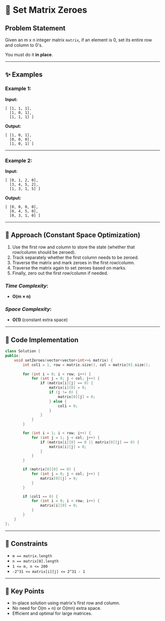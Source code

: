 # 🧮 Set Matrix Zeroes

## Problem Statement

Given an m x n integer matrix `matrix`, if an element is 0, set its entire row and column to 0's.

You must do it **in place**.

---

## ✨ Examples

### Example 1:

**Input:**
```
[ [1, 1, 1],
  [1, 0, 1],
  [1, 1, 1] ]
```

**Output:**
```
[ [1, 0, 1],
  [0, 0, 0],
  [1, 0, 1] ]
```

---

### Example 2:

**Input:**
```
[ [0, 1, 2, 0],
  [3, 4, 5, 2],
  [1, 3, 1, 5] ]
```

**Output:**
```
[ [0, 0, 0, 0],
  [0, 4, 5, 0],
  [0, 3, 1, 0] ]
```

---

## 🚀 Approach (Constant Space Optimization)

1. Use the first row and column to store the state (whether that row/column should be zeroed).
2. Track separately whether the first column needs to be zeroed.
3. Traverse the matrix and mark zeroes in the first row/column.
4. Traverse the matrix again to set zeroes based on marks.
5. Finally, zero out the first row/column if needed.

### *Time Complexity*:
- **O(m × n)**

### *Space Complexity*:
- **O(1)** (constant extra space)

---

## 🔢 Code Implementation

```cpp
class Solution {
public:
    void setZeroes(vector<vector<int>>& matrix) {
        int col1 = 1, row = matrix.size(), col = matrix[0].size();
        
        for (int i = 0; i < row; i++) {
            for (int j = 0; j < col; j++) {
                if (matrix[i][j] == 0) {
                    matrix[i][0] = 0;
                    if (j != 0) {
                        matrix[0][j] = 0;
                    } else {
                        col1 = 0;
                    }
                }
            }
        }

        for (int i = 1; i < row; i++) {
            for (int j = 1; j < col; j++) {
                if (matrix[i][0] == 0 || matrix[0][j] == 0) {
                    matrix[i][j] = 0;
                }
            }
        }

        if (matrix[0][0] == 0) {
            for (int j = 0; j < col; j++) {
                matrix[0][j] = 0;
            }
        }

        if (col1 == 0) {
            for (int i = 0; i < row; i++) {
                matrix[i][0] = 0;
            }
        }
    }
};
```

---

## 🔧 Constraints

- `m == matrix.length`
- `n == matrix[0].length`
- `1 <= m, n <= 200`
- `-2^31 <= matrix[i][j] <= 2^31 - 1`

---

## 🌟 Key Points

- In-place solution using matrix's first row and column.
- No need for O(m + n) or O(mn) extra space.
- Efficient and optimal for large matrices.

